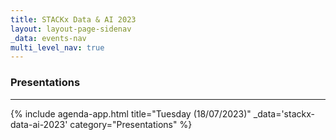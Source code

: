 ```yaml
---
title: STACKx Data & AI 2023
layout: layout-page-sidenav
_data: events-nav
multi_level_nav: true
---
```


<!-- Header -->

### Presentations

<hr />

{% include agenda-app.html
title="Tuesday (18/07/2023)"
_data='stackx-data-ai-2023'
category="Presentations"
%}
